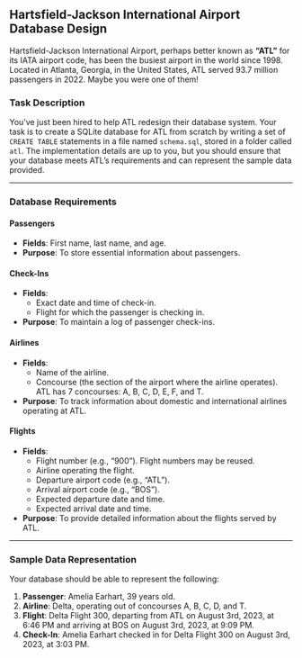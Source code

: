 ## Hartsfield-Jackson International Airport Database Design

Hartsfield-Jackson International Airport, perhaps better known as **“ATL”** for its IATA airport code, has been the busiest airport in the world since 1998. Located in Atlanta, Georgia, in the United States, ATL served 93.7 million passengers in 2022. Maybe you were one of them!

### Task Description

You’ve just been hired to help ATL redesign their database system. Your task is to create a SQLite database for ATL from scratch by writing a set of `CREATE TABLE` statements in a file named `schema.sql`, stored in a folder called `atl`. The implementation details are up to you, but you should ensure that your database meets ATL’s requirements and can represent the sample data provided.

---

### Database Requirements

#### **Passengers**
- **Fields**: First name, last name, and age.
- **Purpose**: To store essential information about passengers.

#### **Check-Ins**
- **Fields**:
  - Exact date and time of check-in.
  - Flight for which the passenger is checking in.
- **Purpose**: To maintain a log of passenger check-ins.

#### **Airlines**
- **Fields**:
  - Name of the airline.
  - Concourse (the section of the airport where the airline operates). ATL has 7 concourses: A, B, C, D, E, F, and T.
- **Purpose**: To track information about domestic and international airlines operating at ATL.

#### **Flights**
- **Fields**:
  - Flight number (e.g., “900”). Flight numbers may be reused.
  - Airline operating the flight.
  - Departure airport code (e.g., “ATL”).
  - Arrival airport code (e.g., “BOS”).
  - Expected departure date and time.
  - Expected arrival date and time.
- **Purpose**: To provide detailed information about the flights served by ATL.

---

### Sample Data Representation

Your database should be able to represent the following:

1. **Passenger**: Amelia Earhart, 39 years old.
2. **Airline**: Delta, operating out of concourses A, B, C, D, and T.
3. **Flight**: Delta Flight 300, departing from ATL on August 3rd, 2023, at 6:46 PM and arriving at BOS on August 3rd, 2023, at 9:09 PM.
4. **Check-In**: Amelia Earhart checked in for Delta Flight 300 on August 3rd, 2023, at 3:03 PM.
